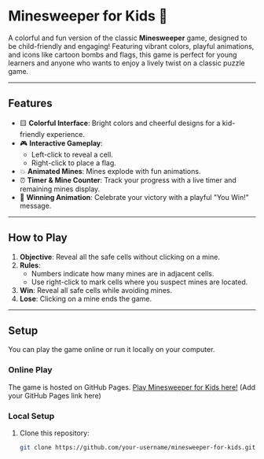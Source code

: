 # Minesweeper for Kids 🎉

A colorful and fun version of the classic **Minesweeper** game, designed to be child-friendly and engaging! Featuring vibrant colors, playful animations, and icons like cartoon bombs and flags, this game is perfect for young learners and anyone who wants to enjoy a lively twist on a classic puzzle game.

---

## **Features**
- 🟨 **Colorful Interface**: Bright colors and cheerful designs for a kid-friendly experience.
- 🎮 **Interactive Gameplay**: 
  - Left-click to reveal a cell.
  - Right-click to place a flag.
- 💥 **Animated Mines**: Mines explode with fun animations.
- ⏰ **Timer & Mine Counter**: Track your progress with a live timer and remaining mines display.
- 🎉 **Winning Animation**: Celebrate your victory with a playful "You Win!" message.

---

## **How to Play**
1. **Objective**: Reveal all the safe cells without clicking on a mine.
2. **Rules**:
   - Numbers indicate how many mines are in adjacent cells.
   - Use right-click to mark cells where you suspect mines are located.
3. **Win**: Reveal all safe cells while avoiding mines.
4. **Lose**: Clicking on a mine ends the game.

---

## **Setup**
You can play the game online or run it locally on your computer.

### **Online Play**
The game is hosted on GitHub Pages. [Play Minesweeper for Kids here!](#) (Add your GitHub Pages link here)

### **Local Setup**
1. Clone this repository:
   ```bash
   git clone https://github.com/your-username/minesweeper-for-kids.git
